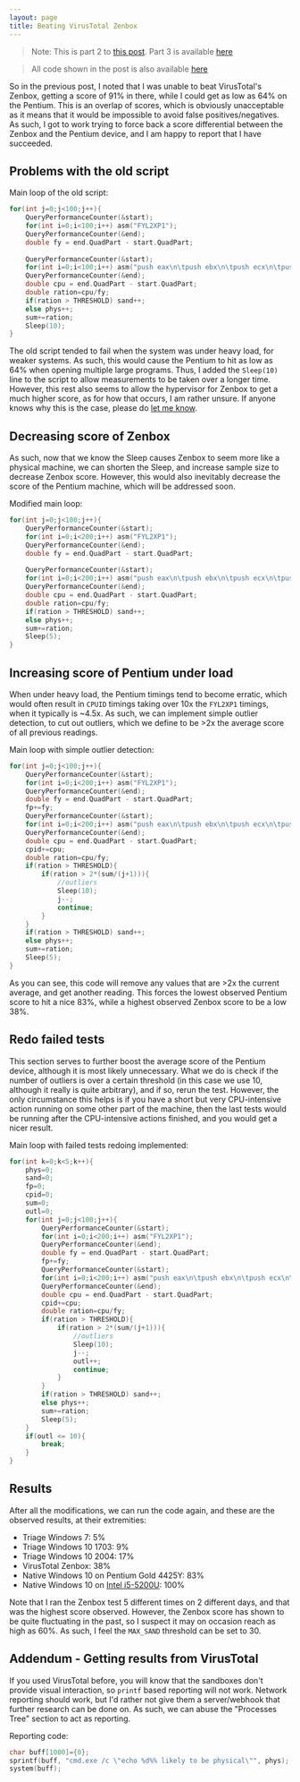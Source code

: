 ```yaml
---
layout: page
title: Beating VirusTotal Zenbox
---
```

> Note: This is part 2 to [this post](/2023/09/11/post.html). Part 3 is available [here](/2023/10/02/post.html)

>  All code shown in the post is also available [here](https://github.com/lemond69/sandbox-detect)

So in the previous post, I noted that I was unable to beat VirusTotal's Zenbox, getting a score of 91% in there, while I could get as low as 64% on the Pentium. This is an overlap of scores, which is obviously unacceptable as it means that it would be impossible to avoid false positives/negatives. As such, I got to work trying to force back a score differential between the Zenbox and the Pentium device, and I am happy to report that I have succeeded.

## Problems with the old script
Main loop of the old script:
```c
for(int j=0;j<100;j++){
    QueryPerformanceCounter(&start);
    for(int i=0;i<100;i++) asm("FYL2XP1");
    QueryPerformanceCounter(&end);
    double fy = end.QuadPart - start.QuadPart;
    
    QueryPerformanceCounter(&start);
    for(int i=0;i<100;i++) asm("push eax\n\tpush ebx\n\tpush ecx\n\tpush edx\n\txor eax, eax\n\tCPUID\n\tpop edx\n\tpop ecx\n\tpop ebx\n\tpop eax");
    QueryPerformanceCounter(&end);
    double cpu = end.QuadPart - start.QuadPart;
    double ration=cpu/fy;
    if(ration > THRESHOLD) sand++;
    else phys++;
    sum+=ration;
    Sleep(10);
}
```
The old script tended to fail when the system was under heavy load, for weaker systems. As such, this would cause the Pentium to hit as low as 64% when opening multiple large programs. Thus, I added the `Sleep(10)` line to the script to allow measurements to be taken over a longer time. However, this rest also seems to allow the hypervisor for Zenbox to get a much higher score, as for how that occurs, I am rather unsure. If anyone knows why this is the case, please do [let me know](https://github.com/lemond69/lemond69.github.io/issues).

## Decreasing score of Zenbox
As such, now that we know the Sleep causes Zenbox to seem more like a physical machine, we can shorten the Sleep, and increase sample size to decrease Zenbox score. However, this would also inevitably decrease the score of the Pentium machine, which will be addressed soon.

Modified main loop:
```c
for(int j=0;j<100;j++){
    QueryPerformanceCounter(&start);
    for(int i=0;i<200;i++) asm("FYL2XP1");
    QueryPerformanceCounter(&end);
    double fy = end.QuadPart - start.QuadPart;
    
    QueryPerformanceCounter(&start);
    for(int i=0;i<200;i++) asm("push eax\n\tpush ebx\n\tpush ecx\n\tpush edx\n\txor eax, eax\n\tCPUID\n\tpop edx\n\tpop ecx\n\tpop ebx\n\tpop eax");
    QueryPerformanceCounter(&end);
    double cpu = end.QuadPart - start.QuadPart;
    double ration=cpu/fy;
    if(ration > THRESHOLD) sand++;
    else phys++;
    sum+=ration;
    Sleep(5);
}
```

## Increasing score of Pentium under load
When under heavy load, the Pentium timings tend to become erratic, which would often result in `CPUID` timings taking over 10x the `FYL2XP1` timings, when it typically is ~4.5x. As such, we can implement simple outlier detection, to cut out outliers, which we define to be >2x the average score of all previous readings.

Main loop with simple outlier detection:
```c
for(int j=0;j<100;j++){
    QueryPerformanceCounter(&start);
    for(int i=0;i<200;i++) asm("FYL2XP1");
    QueryPerformanceCounter(&end);
    double fy = end.QuadPart - start.QuadPart;
    fp+=fy;
    QueryPerformanceCounter(&start);
    for(int i=0;i<200;i++) asm("push eax\n\tpush ebx\n\tpush ecx\n\tpush edx\n\txor eax, eax\n\tCPUID\n\tpop edx\n\tpop ecx\n\tpop ebx\n\tpop eax");
    QueryPerformanceCounter(&end);
    double cpu = end.QuadPart - start.QuadPart;
    cpid+=cpu;
    double ration=cpu/fy;
    if(ration > THRESHOLD){
        if(ration > 2*(sum/(j+1))){
            //outliers
            Sleep(10);
            j--;
            continue;
        }
    }
    if(ration > THRESHOLD) sand++;
    else phys++;
    sum+=ration;
    Sleep(5);
}
```

As you can see, this code will remove any values that are >2x the current average, and get another reading. This forces the lowest observed Pentium score to hit a nice 83%, while a highest observed Zenbox score to be a low 38%.

## Redo failed tests
This section serves to further boost the average score of the Pentium device, although it is most likely unnecessary. What we do is check if the number of outliers is over a certain threshold (in this case we use 10, although it really is quite arbitrary), and if so, rerun the test. However, the only circumstance this helps is if you have a short but very CPU-intensive action running on some other part of the machine, then the last tests would be running after the CPU-intensive actions finished, and you would get a nicer result.

Main loop with failed tests redoing implemented:
```c
for(int k=0;k<5;k++){
    phys=0;
    sand=0;
    fp=0;
    cpid=0;
    sum=0;
    outl=0;
    for(int j=0;j<100;j++){
        QueryPerformanceCounter(&start);
        for(int i=0;i<200;i++) asm("FYL2XP1");
        QueryPerformanceCounter(&end);
        double fy = end.QuadPart - start.QuadPart;
        fp+=fy;
        QueryPerformanceCounter(&start);
        for(int i=0;i<200;i++) asm("push eax\n\tpush ebx\n\tpush ecx\n\tpush edx\n\txor eax, eax\n\tCPUID\n\tpop edx\n\tpop ecx\n\tpop ebx\n\tpop eax");
        QueryPerformanceCounter(&end);
        double cpu = end.QuadPart - start.QuadPart;
        cpid+=cpu;
        double ration=cpu/fy;
        if(ration > THRESHOLD){
            if(ration > 2*(sum/(j+1))){
                //outliers
                Sleep(10);
                j--;
                outl++;
                continue;
            }
        }
        if(ration > THRESHOLD) sand++;
        else phys++;
        sum+=ration;
        Sleep(5);
    }
    if(outl <= 10){
        break;
    }
}
```

## Results
After all the modifications, we can run the code again, and these are the observed results, at their extremities:

-   Triage Windows 7: 5%
-   Triage Windows 10 1703: 9%
-   Triage Windows 10 2004: 17%
-   VirusTotal Zenbox: 38%
-   Native Windows 10 on Pentium Gold 4425Y: 83%
-   Native Windows 10 on [Intel i5-5200U](https://ark.intel.com/content/www/us/en/ark/products/85212/intel-core-i55200u-processor-3m-cache-up-to-2-70-ghz.html): 100%

Note that I ran the Zenbox test 5 different times on 2 different days, and that was the highest score observed. However, the Zenbox score has shown to be quite fluctuating in the past, so I suspect it may on occasion reach as high as 60%. As such, I feel the `MAX_SAND` threshold can be set to 30.

## Addendum - Getting results from VirusTotal
If you used VirusTotal before, you will know that the sandboxes don't provide visual interaction, so `printf` based reporting will not work. Network reporting should work, but I'd rather not give them a server/webhook that further research can be done on. As such, we can abuse the "Processes Tree" section to act as reporting.

Reporting code:
```c
char buff[1000]={0};
sprintf(buff, "cmd.exe /c \"echo %d%% likely to be physical\"", phys);
system(buff);
```